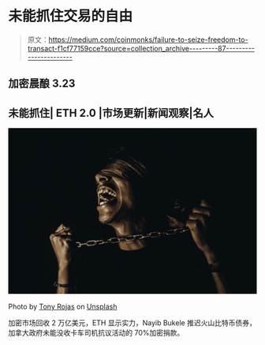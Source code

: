 # 未能抓住交易的自由

> 原文：<https://medium.com/coinmonks/failure-to-seize-freedom-to-transact-f1cf77159cce?source=collection_archive---------87----------------------->

## 加密晨酿 3.23

## 未能抓住| ETH 2.0 |市场更新|新闻观察|名人

![](img/b0d2830e2a567379c3e001121125a887.png)

Photo by [Tony Rojas](https://unsplash.com/@tonyrojasstudio?utm_source=medium&utm_medium=referral) on [Unsplash](https://unsplash.com?utm_source=medium&utm_medium=referral)

加密市场回收 2 万亿美元，ETH 显示实力，Nayib Bukele 推迟火山比特币债券，加拿大政府未能没收卡车司机抗议活动的 70%加密捐款。